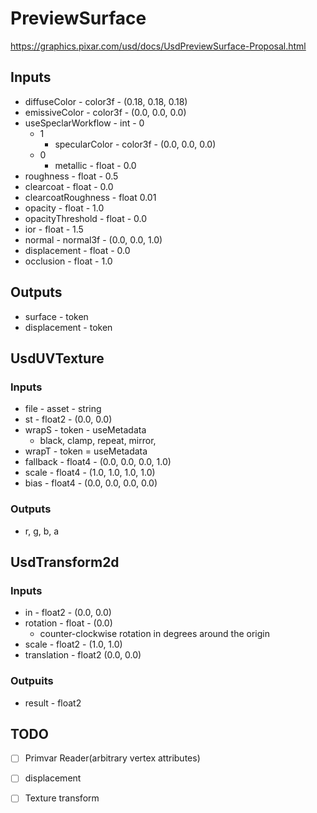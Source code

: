 # PreviewSurface

https://graphics.pixar.com/usd/docs/UsdPreviewSurface-Proposal.html 

## Inputs

* diffuseColor - color3f - (0.18, 0.18, 0.18)
* emissiveColor - color3f - (0.0, 0.0, 0.0)
* useSpeclarWorkflow - int - 0
  * 1
    * specularColor - color3f - (0.0, 0.0, 0.0)
  * 0
    * metallic - float - 0.0
* roughness - float - 0.5
* clearcoat - float - 0.0
* clearcoatRoughness - float 0.01
* opacity - float - 1.0
* opacityThreshold - float - 0.0
* ior - float - 1.5
* normal - normal3f - (0.0, 0.0, 1.0)
* displacement - float - 0.0
* occlusion - float - 1.0

## Outputs

* surface - token
* displacement - token

## UsdUVTexture

### Inputs

* file - asset - string
* st - float2 - (0.0, 0.0)
* wrapS - token - useMetadata
  * black, clamp, repeat, mirror, 
* wrapT - token = useMetadata
* fallback - float4 - (0.0, 0.0, 0.0, 1.0)
* scale - float4 - (1.0, 1.0, 1.0, 1.0)
* bias - float4 - (0.0, 0.0, 0.0, 0.0)

### Outputs

* r, g, b, a


## UsdTransform2d

### Inputs

* in - float2 - (0.0, 0.0)
* rotation - float - (0.0)
  * counter-clockwise rotation in degrees around the origin
* scale - float2 - (1.0, 1.0)
* translation - float2 (0.0, 0.0)

### Outpuits

* result - float2


## TODO

* [ ] Primvar Reader(arbitrary vertex attributes)
* [ ] displacement
* [ ] Texture transform

